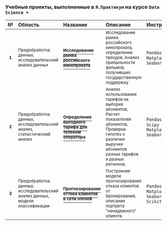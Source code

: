 ### Учебные проекты, выполненные в `Я.Практикум` на курсе `Data Science +`

|№   |Область|Название|Описание|Инструменты| 
|:--:| :--   | :--    |:---    |:--        |
| <sup>__1__ | <sup>Предобработка данных,<br>исследовательский анализ данных   | [<sup>__Исследование рынка российского кинопроката__](https://github.com/ArtemTolk/YPr_edu_projects/tree/main/Film_distribution_research) | <sup>Исследование рынка российского кинопроката, определение трендов. Анализ прибыльности фильмов, получивших государственную поддержку | `Pandas` `Numpy` `Matplotlib` `Seaborn` |
| <sup>__2__ | <sup>Предобработка данных,<br>исследовательский анализ,<br>cтатистический анализ | [<sup>__Определение выгодного тарифа для телеком<br>оператора__](https://github.com/ArtemTolk/YPr_edu_projects/blob/main/Cellular_calling_plan_research) | <sup>Анализ использования тарифов на выборке абонентов,<br>Расчет показателей абонентов,<br>Проверка гипотез о различии выручки абонентов разных тарифов и разных регионов.| `Pandas` `Numpy` `Scipy` `Matplotlib` `Seaborn` |
| <sup>__3__ | <sup>Предобработка данных,<br>исследовательский анализ данных,<br>модели классификации  | [<sup>__Прогнозирование оттока клиентов в сети отелей__](https://github.com/ArtemTolk/YPr_edu_projects/tree/main/Hotel_churn_predict) | <sup>Построение модели прогнозирования отказа клиентов от бронирования, описание портрета "ненадежного" клиента | `Pandas` `Numpy` `Matplotlib` `Seaborn` `Scikit-learn` |
